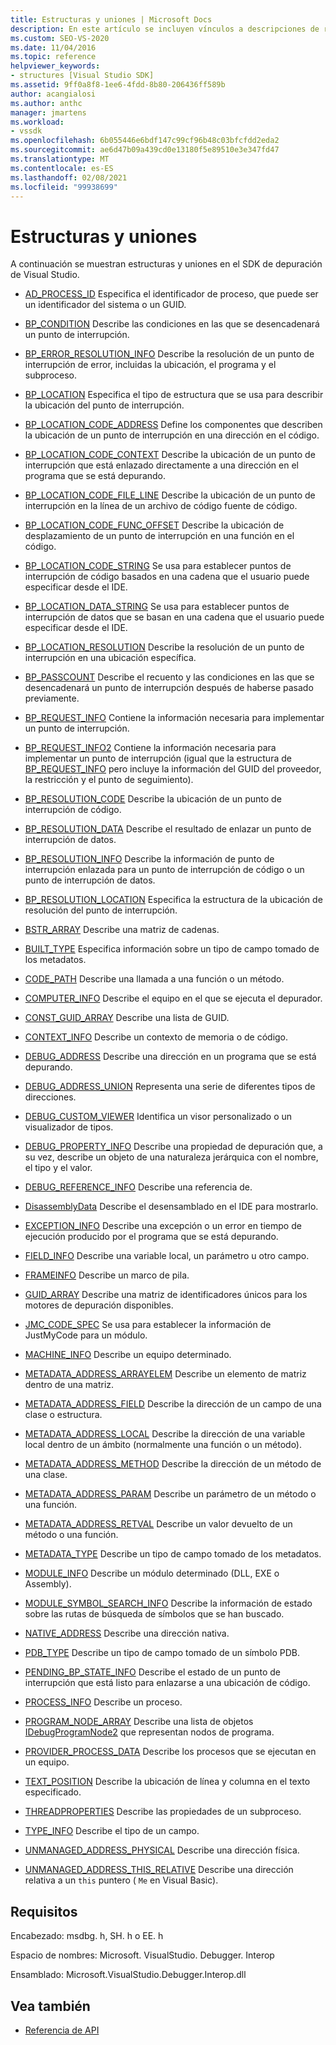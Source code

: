 ```yaml
---
title: Estructuras y uniones | Microsoft Docs
description: En este artículo se incluyen vínculos a descripciones de referencia de estructuras y uniones en el SDK de depuración de Visual Studio.
ms.custom: SEO-VS-2020
ms.date: 11/04/2016
ms.topic: reference
helpviewer_keywords:
- structures [Visual Studio SDK]
ms.assetid: 9ff0a8f8-1ee6-4fdd-8b80-206436ff589b
author: acangialosi
ms.author: anthc
manager: jmartens
ms.workload:
- vssdk
ms.openlocfilehash: 6b055446e6bdf147c99cf96b48c03bfcfdd2eda2
ms.sourcegitcommit: ae6d47b09a439cd0e13180f5e89510e3e347fd47
ms.translationtype: MT
ms.contentlocale: es-ES
ms.lasthandoff: 02/08/2021
ms.locfileid: "99938699"
---
```

# <a name="structures-and-unions"></a>Estructuras y uniones
A continuación se muestran estructuras y uniones en el SDK de depuración de Visual Studio.

- [AD_PROCESS_ID](../../../extensibility/debugger/reference/ad-process-id.md) Especifica el identificador de proceso, que puede ser un identificador del sistema o un GUID.

- [BP_CONDITION](../../../extensibility/debugger/reference/bp-condition.md) Describe las condiciones en las que se desencadenará un punto de interrupción.

- [BP_ERROR_RESOLUTION_INFO](../../../extensibility/debugger/reference/bp-error-resolution-info.md) Describe la resolución de un punto de interrupción de error, incluidas la ubicación, el programa y el subproceso.

- [BP_LOCATION](../../../extensibility/debugger/reference/bp-location.md) Especifica el tipo de estructura que se usa para describir la ubicación del punto de interrupción.

- [BP_LOCATION_CODE_ADDRESS](../../../extensibility/debugger/reference/bp-location-code-address.md) Define los componentes que describen la ubicación de un punto de interrupción en una dirección en el código.

- [BP_LOCATION_CODE_CONTEXT](../../../extensibility/debugger/reference/bp-location-code-context.md) Describe la ubicación de un punto de interrupción que está enlazado directamente a una dirección en el programa que se está depurando.

- [BP_LOCATION_CODE_FILE_LINE](../../../extensibility/debugger/reference/bp-location-code-file-line.md) Describe la ubicación de un punto de interrupción en la línea de un archivo de código fuente de código.

- [BP_LOCATION_CODE_FUNC_OFFSET](../../../extensibility/debugger/reference/bp-location-code-func-offset.md) Describe la ubicación de desplazamiento de un punto de interrupción en una función en el código.

- [BP_LOCATION_CODE_STRING](../../../extensibility/debugger/reference/bp-location-code-string.md) Se usa para establecer puntos de interrupción de código basados en una cadena que el usuario puede especificar desde el IDE.

- [BP_LOCATION_DATA_STRING](../../../extensibility/debugger/reference/bp-location-data-string.md) Se usa para establecer puntos de interrupción de datos que se basan en una cadena que el usuario puede especificar desde el IDE.

- [BP_LOCATION_RESOLUTION](../../../extensibility/debugger/reference/bp-location-resolution.md) Describe la resolución de un punto de interrupción en una ubicación específica.

- [BP_PASSCOUNT](../../../extensibility/debugger/reference/bp-passcount.md) Describe el recuento y las condiciones en las que se desencadenará un punto de interrupción después de haberse pasado previamente.

- [BP_REQUEST_INFO](../../../extensibility/debugger/reference/bp-request-info.md) Contiene la información necesaria para implementar un punto de interrupción.

- [BP_REQUEST_INFO2](../../../extensibility/debugger/reference/bp-request-info2.md) Contiene la información necesaria para implementar un punto de interrupción (igual que la estructura de [BP_REQUEST_INFO](../../../extensibility/debugger/reference/bp-request-info.md) pero incluye la información del GUID del proveedor, la restricción y el punto de seguimiento).

- [BP_RESOLUTION_CODE](../../../extensibility/debugger/reference/bp-resolution-code.md) Describe la ubicación de un punto de interrupción de código.

- [BP_RESOLUTION_DATA](../../../extensibility/debugger/reference/bp-resolution-data.md) Describe el resultado de enlazar un punto de interrupción de datos.

- [BP_RESOLUTION_INFO](../../../extensibility/debugger/reference/bp-resolution-info.md) Describe la información de punto de interrupción enlazada para un punto de interrupción de código o un punto de interrupción de datos.

- [BP_RESOLUTION_LOCATION](../../../extensibility/debugger/reference/bp-resolution-location.md) Especifica la estructura de la ubicación de resolución del punto de interrupción.

- [BSTR_ARRAY](../../../extensibility/debugger/reference/bstr-array.md) Describe una matriz de cadenas.

- [BUILT_TYPE](../../../extensibility/debugger/reference/built-type.md) Especifica información sobre un tipo de campo tomado de los metadatos.

- [CODE_PATH](../../../extensibility/debugger/reference/code-path.md) Describe una llamada a una función o un método.

- [COMPUTER_INFO](../../../extensibility/debugger/reference/computer-info.md) Describe el equipo en el que se ejecuta el depurador.

- [CONST_GUID_ARRAY](../../../extensibility/debugger/reference/const-guid-array.md) Describe una lista de GUID.

- [CONTEXT_INFO](../../../extensibility/debugger/reference/context-info.md) Describe un contexto de memoria o de código.

- [DEBUG_ADDRESS](../../../extensibility/debugger/reference/debug-address.md) Describe una dirección en un programa que se está depurando.

- [DEBUG_ADDRESS_UNION](../../../extensibility/debugger/reference/debug-address-union.md) Representa una serie de diferentes tipos de direcciones.

- [DEBUG_CUSTOM_VIEWER](../../../extensibility/debugger/reference/debug-custom-viewer.md) Identifica un visor personalizado o un visualizador de tipos.

- [DEBUG_PROPERTY_INFO](../../../extensibility/debugger/reference/debug-property-info.md) Describe una propiedad de depuración que, a su vez, describe un objeto de una naturaleza jerárquica con el nombre, el tipo y el valor.

- [DEBUG_REFERENCE_INFO](../../../extensibility/debugger/reference/debug-reference-info.md) Describe una referencia de.

- [DisassemblyData](../../../extensibility/debugger/reference/disassemblydata.md) Describe el desensamblado en el IDE para mostrarlo.

- [EXCEPTION_INFO](../../../extensibility/debugger/reference/exception-info.md) Describe una excepción o un error en tiempo de ejecución producido por el programa que se está depurando.

- [FIELD_INFO](../../../extensibility/debugger/reference/field-info.md) Describe una variable local, un parámetro u otro campo.

- [FRAMEINFO](../../../extensibility/debugger/reference/frameinfo.md) Describe un marco de pila.

- [GUID_ARRAY](../../../extensibility/debugger/reference/guid-array.md) Describe una matriz de identificadores únicos para los motores de depuración disponibles.

- [JMC_CODE_SPEC](../../../extensibility/debugger/reference/jmc-code-spec.md) Se usa para establecer la información de JustMyCode para un módulo.

- [MACHINE_INFO](../../../extensibility/debugger/reference/machine-info.md) Describe un equipo determinado.

- [METADATA_ADDRESS_ARRAYELEM](../../../extensibility/debugger/reference/metadata-address-arrayelem.md) Describe un elemento de matriz dentro de una matriz.

- [METADATA_ADDRESS_FIELD](../../../extensibility/debugger/reference/metadata-address-field.md) Describe la dirección de un campo de una clase o estructura.

- [METADATA_ADDRESS_LOCAL](../../../extensibility/debugger/reference/metadata-address-local.md) Describe la dirección de una variable local dentro de un ámbito (normalmente una función o un método).

- [METADATA_ADDRESS_METHOD](../../../extensibility/debugger/reference/metadata-address-method.md) Describe la dirección de un método de una clase.

- [METADATA_ADDRESS_PARAM](../../../extensibility/debugger/reference/metadata-address-param.md) Describe un parámetro de un método o una función.

- [METADATA_ADDRESS_RETVAL](../../../extensibility/debugger/reference/metadata-address-retval.md) Describe un valor devuelto de un método o una función.

- [METADATA_TYPE](../../../extensibility/debugger/reference/metadata-type.md) Describe un tipo de campo tomado de los metadatos.

- [MODULE_INFO](../../../extensibility/debugger/reference/module-info.md) Describe un módulo determinado (DLL, EXE o Assembly).

- [MODULE_SYMBOL_SEARCH_INFO](../../../extensibility/debugger/reference/module-symbol-search-info.md) Describe la información de estado sobre las rutas de búsqueda de símbolos que se han buscado.

- [NATIVE_ADDRESS](../../../extensibility/debugger/reference/native-address.md) Describe una dirección nativa.

- [PDB_TYPE](../../../extensibility/debugger/reference/pdb-type.md) Describe un tipo de campo tomado de un símbolo PDB.

- [PENDING_BP_STATE_INFO](../../../extensibility/debugger/reference/pending-bp-state-info.md) Describe el estado de un punto de interrupción que está listo para enlazarse a una ubicación de código.

- [PROCESS_INFO](../../../extensibility/debugger/reference/process-info.md) Describe un proceso.

- [PROGRAM_NODE_ARRAY](../../../extensibility/debugger/reference/program-node-array.md) Describe una lista de objetos [IDebugProgramNode2](../../../extensibility/debugger/reference/idebugprogramnode2.md) que representan nodos de programa.

- [PROVIDER_PROCESS_DATA](../../../extensibility/debugger/reference/provider-process-data.md) Describe los procesos que se ejecutan en un equipo.

- [TEXT_POSITION](../../../extensibility/debugger/reference/text-position.md) Describe la ubicación de línea y columna en el texto especificado.

- [THREADPROPERTIES](../../../extensibility/debugger/reference/threadproperties.md) Describe las propiedades de un subproceso.

- [TYPE_INFO](../../../extensibility/debugger/reference/type-info.md) Describe el tipo de un campo.

- [UNMANAGED_ADDRESS_PHYSICAL](../../../extensibility/debugger/reference/unmanaged-address-physical.md) Describe una dirección física.

- [UNMANAGED_ADDRESS_THIS_RELATIVE](../../../extensibility/debugger/reference/unmanaged-address-this-relative.md) Describe una dirección relativa a un `this` puntero ( `Me` en Visual Basic).

## <a name="requirements"></a>Requisitos
 Encabezado: msdbg. h, SH. h o EE. h

 Espacio de nombres: Microsoft. VisualStudio. Debugger. Interop

 Ensamblado: Microsoft.VisualStudio.Debugger.Interop.dll

## <a name="see-also"></a>Vea también
- [Referencia de API](../../../extensibility/debugger/reference/api-reference-visual-studio-debugging.md)
